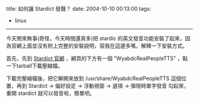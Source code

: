 title: 如何讓 Stardict 發聲？
date: 2004-10-10 00:13:00
tags: 
- linux
---

今天閒來無事(奇怪，今天時間還真多)把 stardic 的英文發音功能安裝了起來，因為官網上面並沒有附上完整的安裝說明，容我在這邊多嘴，解釋一下安裝方式。

首先，先到 [Stardict 官網](http://stardict.sourceforge.net/) ，網頁的下方有一個 "WyabdcRealPeopleTTS" ，點一下tarball下載壓縮檔。

下載完壓縮檔後，把它解開來放到 /usr/share/WyabdcRealPeopleTTS 這個位置，再到 Stardict → 偏好設定 → 浮動視窗 → 選項 → 彈現時單字發音 勾起來，重開 stardict 就可以發音啦，簡單吧。